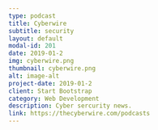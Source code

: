 ```yaml
---
type: podcast
title: Cyberwire
subtitle: security
layout: default
modal-id: 201
date: 2019-01-2
img: cyberwire.png
thumbnail: cyberwire.png
alt: image-alt
project-date: 2019-01-2
client: Start Bootstrap
category: Web Development
description: Cyber sercurity news.
link: https://thecyberwire.com/podcasts
---
```

